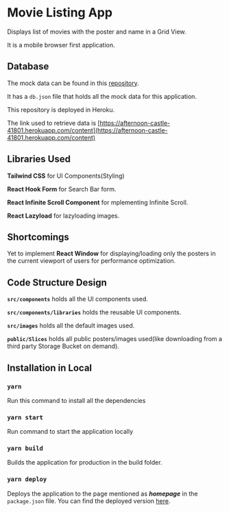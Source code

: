 # Movie Listing App

  Displays list of movies with the poster and name in a Grid View.
  
  It is a mobile browser first application.
  
## Database

The mock data can be found in this [repository](https://github.com/yash-blmnm/moviesList).

It has a `db.json` file that holds all the mock data for this application.

This repository is deployed in Heroku.

The link used to retrieve data is [https://afternoon-castle-41801.herokuapp.com/content](https://afternoon-castle-41801.herokuapp.com/content)

## Libraries Used

**Tailwind CSS** for UI Components(Styling)

**React Hook Form** for Search Bar form.

**React Infinite Scroll Component** for mplementing Infinite Scroll.

**React Lazyload** for lazyloading images.

## Shortcomings

Yet to implement **React Window** for displaying/loading only the posters in the current viewport of users for performance optimization.

## Code Structure Design

**`src/components`** holds all the UI components used.

**`src/components/libraries`** holds the reusable UI components.

**`src/images`** holds all the default images used.

**`public/Slices`** holds all public posters/images used(like downloading from a third party Storage Bucket on demand).


## Installation in Local

### `yarn` 
Run this command to install all the dependencies
### `yarn start`
Run command to start the application locally
### `yarn build`
Builds the application for production in the build folder.
### `yarn deploy`
Deploys the application to the page mentioned as ***homepage*** in the `package.json` file.
You can find the deployed version [here](https://yash-blmnm.github.io/movie-listing).


